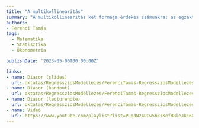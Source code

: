```yaml
---
title: "A multikollinearitás"
summary: "A multikollinearitás két formája érdekes számunkra: az egzakt, amikor a regresszió paraméterei meg sem becsülhetőek, és a nem egzakt, amikor léteznek ugyan becsült paraméterek, de azok nem feltétlenül szerencsés tulajdonságokkal bírnak. A multikollinearitás kevesebb esetben jelent gondot, mint azt sokan feltételezik, úgyhogy elsőként azt tisztázzuk, hogy mikor kell egyáltalán foglalkozni vele. Ezt követően megbeszéljük a mérésére és a kezelésére szolgáló eszközöket, bár látni fogjuk, hogy mindkettőnél sok probléma merül fel."
authors:
- Ferenci Tamás
tags:
  - Matematika
  - Statisztika
  - Ökonometria

publishDate: '2023-05-06T00:00:00Z'

links:
- name: Diasor (slides)
  url: oktatas/RegressziosModellezes/FerenciTamas-RegressziosModellezes-AMultikollinearitas-slides.pdf
- name: Diasor (handout)
  url: oktatas/RegressziosModellezes/FerenciTamas-RegressziosModellezes-AMultikollinearitas-handout.pdf
- name: Diasor (lecturenote)
  url: oktatas/RegressziosModellezes/FerenciTamas-RegressziosModellezes-AMultikollinearitas-lecturenote.pdf
- name: Videó
  url: https://www.youtube.com/playlist?list=PLqdN24UCw5hk7KefBBleJkE6QpPSBgszh
---
```

